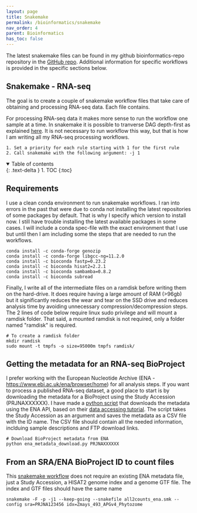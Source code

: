 ```yaml
---
layout: page
title: Snakemake
permalink: /bioinformatics/snakemake
nav_order: 4
parent: Bioinformatics
has_toc: false
---
```


The latest snakemake files can be found in my github bioinformatics-repo repository in the [GitHub repo](https://github.com/eporetsky/workflows). Additional information for specific workflows is provided in the specific sections below.

## Snakemake - RNA-seq

The goal is to create a couple of snakemake workflow files that take care of obtaining and processing RNA-seq data. Each file contains.

For processing RNA-seq data it makes more sense to run the workflow one sample at a time. In snakemake it is possible to tranverse DAG depth-first as explained [here](https://stackoverflow.com/questions/64173399/snakemake-tranverse-dag-depth-first). It is not necessary to run workflow this way, but that is how I am writing all my RNA-seq processing workflows.

```
1. Set a priority for each rule starting with 1 for the first rule
2. Call snakemake with the following argument: -j 1
```

<details open markdown="block">
  <summary>
    Table of contents
  </summary>
  {: .text-delta }
1. TOC
{:toc}
</details>


## Requirements

I use a clean conda environment to run snakemake workflows. I ran into errors in the past that were due to conda not installing the latest repositories of some packages by default. That is why I specify which version to install now. I still have trouble installing the latest available packages in some cases. I will include a conda spec-file with the exact environment that I use but until then I am including some the steps that are needed to run the workflows.
```
conda install -c conda-forge genozip
conda install -c conda-forge libgcc-ng=11.2.0
conda install -c bioconda fastp=0.23.2
conda install -c bioconda hisat2=2.2.1
conda install -c bioconda sambamba=0.8.2
conda install -c bioconda subread
```

Finally, I write all of the intermediate files on a ramdisk before writing them on the hard-drive. It does require having a large amount of RAM (>96gb) but it significantly reduces the wear and tear on the SSD drive and reduces analysis time by avoiding unnecessary compression/decompression steps. The 2 lines of code below require linux sudo privilege and will mount a ramdisk folder. That said, a mounted ramdisk is not required, only a folder named "ramdisk" is required. 

```
# To create a ramdisk folder
mkdir ramdisk
sudo mount -t tmpfs -o size=95000m tmpfs ramdisk/
```

## Getting the metadata for an RNA-seq BioProject

I prefer working with the European Nucleotide Archive (ENA - https://www.ebi.ac.uk/ena/browser/home) for all analysis steps. If you want to process a published RNA-seq dataset, a good place to start is by downloading the metadata for a BioProject using the Study Accession (PRJNAXXXXXX). I have made a [python script](https://github.com/eporetsky/bioinformatics-repo/blob/master/snakemake/ENA/ena_metadata_download.py) that downloads the metadata using the ENA API, based on their [data accessing tutorial](https://ena-docs.readthedocs.io/en/latest/retrieval/programmatic-access/file-reports.html). The script takes the Study Accession as an argument and saves the metadata as a CSV file with the ID name. The CSV file should contain all the needed information, inclduing sample descriptions and FTP download links. 

```
# Download BioProject metadata from ENA
python ena_metadata_download.py PRJNAXXXXXX
```


## From an SRA/ENA BioProject ID to count files
This [snakemake workflow](https://github.com/eporetsky/bioinformatics-repo/blob/master/snakemake/ENA/all2counts_ena.smk) does not require an existing ENA metadata file, just a Study Accession, a HISAT2 genome index and a genome GTF file. The index and GTF files should have the same name  

```
snakemake -F -p -j1 --keep-going --snakefile all2counts_ena.smk --config sra=PRJNA123456 idx=Zmays_493_APGv4_Phytozome
```